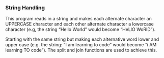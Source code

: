### String Handling

This program reads in a string and makes each alternate character an UPPERCASE character and each other
alternate character a lowercase character (e.g, the string “Hello World” would become “HeLlO WoRlD”).

Starting with the same string but making each alternative word lower and upper case (e.g. the string: “I am learning to code” would
become “i AM learning TO code”). The split and join functions are used to achieve this.
